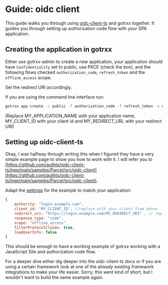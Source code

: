 # Guide: oidc client

This guide walks you through using [oidc-client-ts](https://github.com/authts/oidc-client-ts) and gotrxx together.
It guides you through setting up authorization code flow with your SPA application.


## Creating the application in gotrxx

Either use gotrxx-admin to create a new application, your application should have `Confidentiality` set to public, use PKCE (check the box), and the following flows checked `authorization_code`, `refresh_token` and the `offline_access` scope.

Set the redirect URI accordingly.

If you are using the command line interface run:

```sh
gotrxx app create -c public -f authorization_code -f refresh_token -o offline_access -n MY_APPLICATION_NAME -r https://login.example.com/MY_REDIRECT_URL -t implicit_granted -p  MY_CLIENT_ID
```

(Replace MY_APPLICATION_NAME with your application name, MY_CLIENT_ID with your client id and MY_REDIRECT_URL with your redirect URI)


## Setting up oidc-client-ts

Okay, I was halfway through writing this when I figured they have a very simple example page to show you how to work 
with it. I will refer you to [https://github.com/authts/oidc-client-ts/tree/main/samples/Parcel/src/oidc-client](https://github.com/authts/oidc-client-ts/tree/main/samples/Parcel/src/oidc-client). 

Adapt the [settings](https://github.com/authts/oidc-client-ts/blob/main/samples/Parcel/src/oidc-client/sample-settings.js) for the 
example to match your application:

```js
{
    authority: "login.example.com",
    client_id: "MY_CLIENT_ID", //replace with your client from above
    redirect_uri: "https://login.example.com/MY_REDIRECT_URI" , // replace with your redirect uri
    response_type: "code",
    scope: "offline_access", 
    filterProtocolClaims: true,
    loadUserInfo: false
}
```

This should be enough to have a working example of gotrxx working with a JavaScript Site and authorization code flow.

For a deeper dive either dig deeper into the oidc-client-ts docs or if you are using a certain framework look at one of the already
existing framework integrations to make your life easier. Sorry, this went kind of short, but I wouldn't want to build the same example again.
